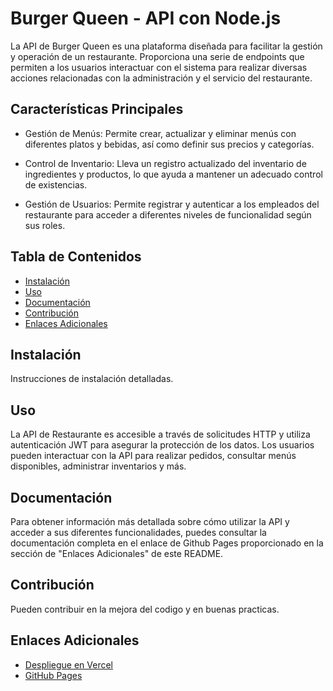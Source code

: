 # Burger Queen - API con Node.js

La API de Burger Queen es una plataforma diseñada para facilitar la gestión y operación de un restaurante. Proporciona una serie de endpoints que permiten a los usuarios interactuar con el sistema para realizar diversas acciones relacionadas con la administración y el servicio del restaurante.
## Características Principales

  - Gestión de Menús: Permite crear, actualizar y eliminar menús con diferentes platos y bebidas, así como definir sus precios y categorías.

  - Control de Inventario: Lleva un registro actualizado del inventario de ingredientes y productos, lo que ayuda a mantener un adecuado control de existencias.

  - Gestión de Usuarios: Permite registrar y autenticar a los empleados del restaurante para acceder a diferentes niveles de funcionalidad según sus roles.

## Tabla de Contenidos
- [Instalación](#instalación)
- [Uso](#uso)
- [Documentación](#documentación)
- [Contribución](#contribución)
- [Enlaces Adicionales](#enlaces-adicionales)

## Instalación

Instrucciones de instalación detalladas.

## Uso

La API de Restaurante es accesible a través de solicitudes HTTP y utiliza autenticación JWT para asegurar la protección de los datos. Los usuarios pueden interactuar con la API para realizar pedidos, consultar menús disponibles, administrar inventarios y más.

## Documentación

Para obtener información más detallada sobre cómo utilizar la API y acceder a sus diferentes funcionalidades, puedes consultar la documentación completa en el enlace de Github Pages proporcionado en la sección de "Enlaces Adicionales" de este README.

## Contribución

Pueden contribuir en la mejora del codigo y en buenas practicas.

## Enlaces Adicionales
- [Despliegue en Vercel](https://dev-006-burger-queen-api.vercel.app/)
- [GitHub Pages](https://jhosefin.github.io/DEV006-burger-queen-api/)